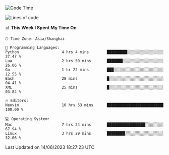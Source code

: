<!--START_SECTION:waka-->
![Code Time](http://img.shields.io/badge/Code%20Time-1%2C395%20hrs%2049%20mins-blue)

![Lines of code](https://img.shields.io/badge/From%20Hello%20World%20I%27ve%20Written-261.7%20thousand%20lines%20of%20code-blue)

📊 **This Week I Spent My Time On** 

```text
🕑︎ Time Zone: Asia/Shanghai

💬 Programming Languages: 
Python                   4 hrs 4 mins        █████████░░░░░░░░░░░░░░░░   37.47 % 
Lua                      2 hrs 50 mins       ███████░░░░░░░░░░░░░░░░░░   26.06 % 
Go                       1 hr 22 mins        ███░░░░░░░░░░░░░░░░░░░░░░   12.55 % 
Bash                     28 mins             █░░░░░░░░░░░░░░░░░░░░░░░░   04.41 % 
XML                      25 mins             █░░░░░░░░░░░░░░░░░░░░░░░░   03.84 % 

🔥 Editors: 
Neovim                   10 hrs 53 mins      █████████████████████████   100.00 % 

💻 Operating System: 
Mac                      7 hrs 24 mins       █████████████████░░░░░░░░   67.94 % 
Linux                    3 hrs 29 mins       ████████░░░░░░░░░░░░░░░░░   32.06 % 
```


 Last Updated on 14/06/2023 18:27:23 UTC
<!--END_SECTION:waka-->
